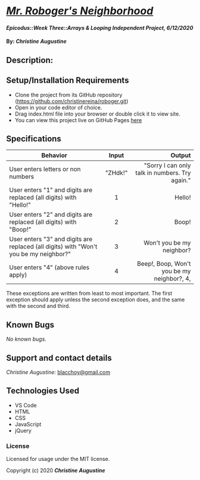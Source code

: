 # _[Mr. Roboger's Neighborhood](https://christinereina.github.io/roboger/)_

#### _Epicodus::Week Three::Arrays & Looping Independent Project, 6/12/2020_

#### By: _**Christine Augustine**_

## Description:


## Setup/Installation Requirements

* Clone the project from its GitHub repository (https://github.com/christinereina/roboger.git)
* Open in your code editor of choice.
* Drag index.html file into your browser or double click it to view site.
* You can view this project live on GitHub Pages [here](https://christinereina.github.io/roboger/)

## Specifications

| Behavior       | Input         | Output  |
| ------------- |:-------------:| -----:|
| User enters letters or non numbers | "ZHdk!" | "Sorry I can only talk in numbers. Try again." |
| User enters "1" and digits are replaced (all digits) with "Hello!" | 1 | Hello! |
| User enters "2" and digits are replaced (all digits) with "Boop!" |  2 | Boop!  |
| User enters "3" and digits are replaced (all digits) with "Won't you be my neighbor?" |  3 | Won't you be my neighbor?  |
| User enters "4" (above rules apply) |  4 | Beep!, Boop, Won't you be my neighbor?, 4, |

These exceptions are written from least to most important. The first exception should apply unless the second exception does, and the same with the second and third.

## Known Bugs

_No known bugs._

## Support and contact details

_Christine Augustine:_
blacchoy@gmail.com

## Technologies Used

* VS Code
* HTML
* CSS
* JavaScript
* jQuery 

### License

Licensed for usage under the MIT license.

Copyright (c) 2020 **_Christine Augustine_**